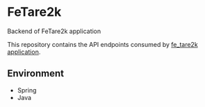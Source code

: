 # FeTare2k
Backend of FeTare2k application 

This repository contains the API endpoints consumed by [fe_tare2k application](https://github.com/12mohaned/fe_tare2k). 

## Environment 
- Spring 
- Java 
